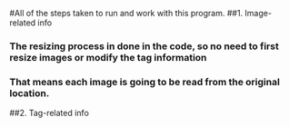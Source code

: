 #All of the steps taken to run and work with this program.
##1. Image-related info
### The resizing process in done in the code, so no need to first resize images or modify the tag information
### That means each image is going to be read from the original location.
##2. Tag-related info

